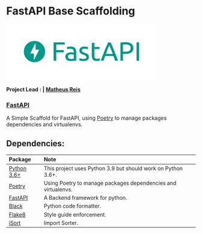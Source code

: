 FastAPI Base Scaffolding
=============================================================================

<img align="center" width="400" src="./images/fastapi-logo.png"/>

#### Project Lead : | [Matheus Reis](https://github.com/Matheuslr)

### [FastAPI](https://fastapi.tiangolo.com/)

A Simple Scaffold for FastAPI, using [Poetry](https://python-poetry.org/) to manage packages dependencies and virtualenvs.

## Dependencies: 

  |Package | Note |
  |:----|:------------|
  |[Python 3.6+](https://www.python.org/downloads/) | This project uses Python 3.9 but should work on Python 3.6+. |
  |[Poetry](https://python-poetry.org/) | Using Poetry to manage packages dependencies and virtualenvs. |
  |[FastAPI](https://github.com/tiangolo/fastapi) | A Backend framework for python. |
  |[Black](https://pypi.org/project/black/) | Python code formatter.  |
  |[Flake8](https://flake8.pycqa.org/en/latest/) | Style guide enforcement. |
  |[iSort](https://pycqa.github.io/isort/) | Import Sorter. |
